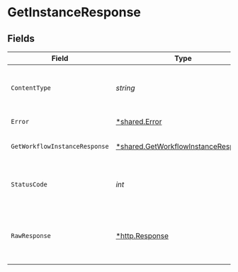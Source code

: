 # GetInstanceResponse


## Fields

| Field                                                                                     | Type                                                                                      | Required                                                                                  | Description                                                                               |
| ----------------------------------------------------------------------------------------- | ----------------------------------------------------------------------------------------- | ----------------------------------------------------------------------------------------- | ----------------------------------------------------------------------------------------- |
| `ContentType`                                                                             | *string*                                                                                  | :heavy_check_mark:                                                                        | HTTP response content type for this operation                                             |
| `Error`                                                                                   | [*shared.Error](../../models/shared/error.md)                                             | :heavy_minus_sign:                                                                        | General error                                                                             |
| `GetWorkflowInstanceResponse`                                                             | [*shared.GetWorkflowInstanceResponse](../../models/shared/getworkflowinstanceresponse.md) | :heavy_minus_sign:                                                                        | The workflow instance                                                                     |
| `StatusCode`                                                                              | *int*                                                                                     | :heavy_check_mark:                                                                        | HTTP response status code for this operation                                              |
| `RawResponse`                                                                             | [*http.Response](https://pkg.go.dev/net/http#Response)                                    | :heavy_minus_sign:                                                                        | Raw HTTP response; suitable for custom response parsing                                   |